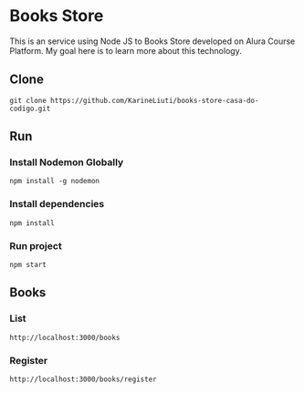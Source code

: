 # Books Store
This is an service using Node JS to Books Store developed on Alura Course Platform.
My goal here is to learn more about this technology.

## Clone
`git clone https://github.com/KarineLiuti/books-store-casa-do-codigo.git`

## Run

### Install Nodemon Globally
`npm install -g nodemon`

### Install dependencies

`npm install`



### Run project

`npm start`


## Books

### List
`http://localhost:3000/books`

### Register
`http://localhost:3000/books/register`